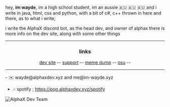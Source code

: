 hey, **im wayde**, im a high school student, im an aussie 🇦🇺 🇦🇺 🇦🇺 and i write in java, html, css and python, with a bit of c#, c++ thrown in here and there, as to what i write;

i write the AlphaX discord bot, as the head dev, and owner of alphax there is more info on the dev site, along with some other things

<hr>

<h3 align="center">links</h3>
<p align="center">
  <a href="https://bot.alphaxdev.xyz/">dev site</a> --
  <a href="https://bot.alphaxdev.xyz/support">support</a> --
  <a href="https://shitposting.im-wayde.xyz">meme dump</a> --
  <a href="https://osu.ppy.sh/users/-wayde-">osu</a> --
</p>

<hr>
- ✉️ wayde@alphaxdev.xyz and me@im-wayde.xyz

- 🎶 spotify ; https://pog.alphaxdev.xyz/spotify

![AlphaX Dev Team](https://i.imgur.com/I8PZx6C.png)

